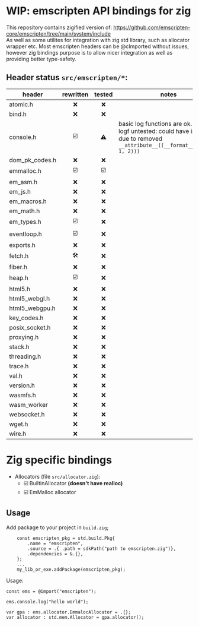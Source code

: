 # WIP: emscripten API bindings for zig  

This repository contains zigified version of: https://github.com/emscripten-core/emscripten/tree/main/system/include  
As well as some utilites for integration with zig std library, such as allocator wrapper etc.
Most emscripten headers can be @cImported without issues, however zig bindings  purpose is to allow nicer integration as well as providing better type-safety.

## Header status  `src/emscripten/*`:

| header            | rewritten  | tested | notes                    |
|-------------------|:----------:|:------:|----------------------------|
|atomic.h           | ❌    | ❌ |                                  |
|bind.h             | ❌    | ❌ |                                  |
|console.h          | ☑️    | ⚠️ | basic log functions are ok. variadic logf untested: could have issues due to removed `__attribute__((__format__(printf, 1, 2)))` |
|dom_pk_codes.h     | ❌    | ❌ |                                  |
|emmalloc.h         | ☑️    | ☑️ |                                  |
|em_asm.h           | ❌    | ❌ |                                  |
|em_js.h            | ❌    | ❌ |                                  |
|em_macros.h        | ❌    | ❌ |                                  |
|em_math.h          | ❌    | ❌ |                                  |
|em_types.h         | ☑️    | ❌ |                                  |
|eventloop.h        | ☑️    | ❌ |                                  |
|exports.h          | ❌    | ❌ |                                  |
|fetch.h            | 🛠️    | ❌ |                                  |
|fiber.h            | ❌    | ❌ |                                  |
|heap.h             | ☑️    | ❌ |                                  |
|html5.h            | ❌    | ❌ |                                  |
|html5_webgl.h      | ❌    | ❌ |                                  |
|html5_webgpu.h     | ❌    | ❌ |                                  |
|key_codes.h        | ❌    | ❌ |                                  |
|posix_socket.h     | ❌    | ❌ |                                  |
|proxying.h         | ❌    | ❌ |                                  |
|stack.h            | ❌    | ❌ |                                  |
|threading.h        | ❌    | ❌ |                                  |
|trace.h            | ❌    | ❌ |                                  |
|val.h              | ❌    | ❌ |                                  |
|version.h          | ❌    | ❌ |                                  |
|wasmfs.h           | ❌    | ❌ |                                  |
|wasm_worker        | ❌    | ❌ |                                  |
|websocket.h        | ❌    | ❌ |                                  |
|wget.h             | ❌    | ❌ |                                  |
|wire.h             | ❌    | ❌ |                                  |

# Zig specific bindings

* Allocators (file `src/allocator.zig`):
    * ☑️ BuiltinAllocator **(doesn't have realloc)**
    * ☑️ EmMalloc allocator

## Usage

Add package to your project in `build.zig`;

```zig
    const emscripten_pkg = std.build.Pkg{
        .name = "emscripten",
        .source = .{ .path = sdkPath("path to emscripten.zig")},
        .dependencies = &.{},
    };
    ...
    my_lib_or_exe.addPackage(emscripten_pkg);
```

Usage:

```zig
const ems = @import("emscripten");

ems.console.log("hello world");

var gpa : ems.allocator.EmmalocAllocator = .{};
var allocator : std.mem.Allocator = gpa.allocator();
```

